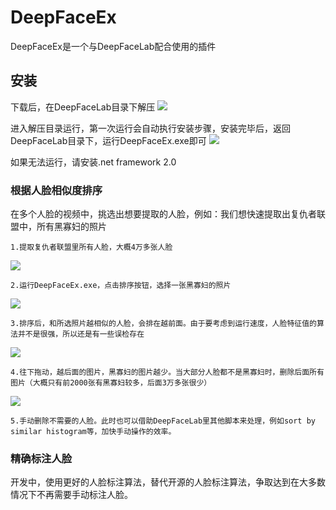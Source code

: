 # DeepFaceEx
DeepFaceEx是一个与DeepFaceLab配合使用的插件

## 安装

下载后，在DeepFaceLab目录下解压
![](https://github.com/dotapuppy/DeepFaceEx/blob/master/Images/setup.png)

进入解压目录运行，第一次运行会自动执行安装步骤，安装完毕后，返回DeepFaceLab目录下，运行DeepFaceEx.exe即可
![](https://github.com/dotapuppy/DeepFaceEx/blob/master/Images/run.png)

如果无法运行，请安装.net framework 2.0

### 根据人脸相似度排序

在多个人脸的视频中，挑选出想要提取的人脸，例如：我们想快速提取出复仇者联盟中，所有黑寡妇的照片

    1.提取复仇者联盟里所有人脸，大概4万多张人脸
![](https://github.com/dotapuppy/DeepFaceEx/blob/master/Images/org.png)

    2.运行DeepFaceEx.exe，点击排序按钮，选择一张黑寡妇的照片
![](https://github.com/dotapuppy/DeepFaceEx/blob/master/Images/select.png)

    3.排序后，和所选照片越相似的人脸，会排在越前面。由于要考虑到运行速度，人脸特征值的算法并不是很强，所以还是有一些误检存在
![](https://github.com/dotapuppy/DeepFaceEx/blob/master/Images/sorted.png)

    4.往下拖动，越后面的图片，黑寡妇的图片越少。当大部分人脸都不是黑寡妇时，删除后面所有图片（大概只有前2000张有黑寡妇较多，后面3万多张很少）
![](https://github.com/dotapuppy/DeepFaceEx/blob/master/Images/sorted_1.png)

    5.手动删除不需要的人脸。此时也可以借助DeepFaceLab里其他脚本来处理，例如sort by similar histogram等，加快手动操作的效率。

### 精确标注人脸

开发中，使用更好的人脸标注算法，替代开源的人脸标注算法，争取达到在大多数情况下不再需要手动标注人脸。
